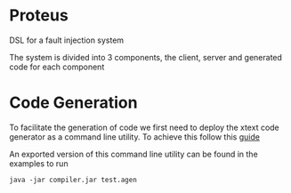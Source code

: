# Proteus
DSL for a fault injection system

The system is divided into 3 components, the client, server and generated code for each component

# Code Generation

To facilitate the generation of code we first need to deploy the xtext code generator as a command line utility. To achieve this follow this [guide](https://goto40.github.io/self-dsl/xtext_deploy_command_line/#generate-a-command-line-version-of-the-code-generator)

An exported version of this command line utility can be found in the examples
to run

```
java -jar compiler.jar test.agen
```
